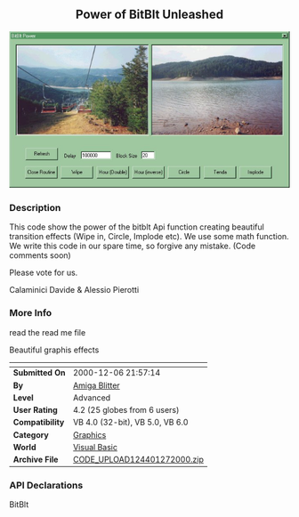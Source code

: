 ﻿<div align="center">

## Power of BitBlt Unleashed

<img src="PIC2000127134701277.jpg">
</div>

### Description

This code show the power of the bitblt Api function creating beautiful transition effects (Wipe in, Circle, Implode etc). We use some math function. We write this code in our spare time, so forgive any mistake. (Code comments soon)

Please vote for us.

Calaminici Davide & Alessio Pierotti
 
### More Info
 
read the read me file

Beautiful graphis effects


<span>             |<span>
---                |---
**Submitted On**   |2000-12-06 21:57:14
**By**             |[Amiga Blitter](https://github.com/Planet-Source-Code/PSCIndex/blob/master/ByAuthor/amiga-blitter.md)
**Level**          |Advanced
**User Rating**    |4.2 (25 globes from 6 users)
**Compatibility**  |VB 4\.0 \(32\-bit\), VB 5\.0, VB 6\.0
**Category**       |[Graphics](https://github.com/Planet-Source-Code/PSCIndex/blob/master/ByCategory/graphics__1-46.md)
**World**          |[Visual Basic](https://github.com/Planet-Source-Code/PSCIndex/blob/master/ByWorld/visual-basic.md)
**Archive File**   |[CODE\_UPLOAD124401272000\.zip](https://github.com/Planet-Source-Code/amiga-blitter-power-of-bitblt-unleashed__1-13409/archive/master.zip)

### API Declarations

BitBlt





